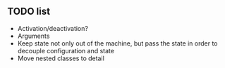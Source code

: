 ## TODO list

* Activation/deactivation?
* Arguments
* Keep state not only out of the machine, but pass the state in order to decouple configuration and state
* Move nested classes to detail
